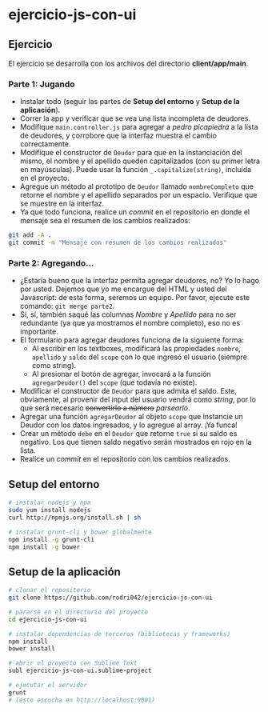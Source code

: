 # ejercicio-js-con-ui

## Ejercicio
  El ejercicio se desarrolla con los archivos del directorio **client/app/main**.

  ### Parte 1: Jugando
  - Instalar todo (seguir las partes de **Setup del entorno** y **Setup de la aplicación**).
  - Correr la app y verificar que se vea una lista incompleta de deudores.
  - Modifique `main.controller.js` para agregar a *pedro picapiedra* a la lista de deudores, y corrobore que la interfaz muestra el cambio correctamente.
  - Modifique el constructor de `Deudor` para que en la instanciación del mismo, el nombre y el apellido queden capitalizados (con su primer letra en mayúsculas). Puede usar la función `_.capitalize(string)`, incluída en el proyecto.
  - Agregue un método al prototipo de `Deudor` llamado `nombreCompleto` que retorne el nombre y el apellido separados por un espacio. Verifique que se muestre en la interfaz.
  - Ya que todo funciona, realice un *commit* en el repositorio en donde el mensaje sea el resumen de los cambios realizados:

  ```bash
  git add -A .
  git commit -m "Mensaje con resumen de los cambios realizados"
  ```

  ### Parte 2: Agregando...
  - ¿Estaría bueno que la interfaz permita agregar deudores, no? Yo lo hago por usted. Dejemos que yo me encargue del HTML y usted del Javascript: de esta forma, seremos un equipo. Por favor, ejecute este comando: `git merge parte2`.
  - Sí, sí, también saqué las columnas *Nombre* y *Apellido* para no ser redundante (ya que ya mostramos el nombre completo), eso no es importante.
  - El formulario para agregar deudores funciona de la siguiente forma:
    - Al escribir en los textboxes, modificará las propiedades `nombre`, `apellido` y `saldo` del `scope` con lo que ingresó el usuario (siempre como string).
    - Al presionar el botón de agregar, invocará a la función `agregarDeudor()` del `scope` (que todavía no existe).
  - Modificar el constructor de `Deudor` para que admita el saldo. Este, obviamente, al provenir del input del usuario vendrá como *string*, por lo que será necesario ~~convertirlo a número~~ *parsearlo*.
  - Agregar una función `agregarDeudor` al objeto `scope` que instancie un Deudor con los datos ingresados, y lo agregue al array. ¡Ya funca!
  - Crear un método `debe` en el `Deudor` que retorne `true` si su saldo es negativo. Los que tienen saldo negativo serán mostrados en rojo en la lista.
  - Realice un *commit* en el repositorio con los cambios realizados.

## Setup del entorno

```bash
# instalar nodejs y npm
sudo yum install nodejs
curl http://npmjs.org/install.sh | sh

# instalar grunt-cli y bower globalmente
npm install -g grunt-cli
npm install -g bower
```

## Setup de la aplicación

```bash
# clonar el repositorio
git clone https://github.com/rodri042/ejercicio-js-con-ui

# pararse en el directorio del proyecto
cd ejercicio-js-con-ui

# instalar dependencias de terceros (bibliotecas y frameworks)
npm install
bower install

# abrir el proyecto con Sublime Text
subl ejercicio-js-con-ui.sublime-project

# ejecutar el servidor
grunt
# (esto escucha en http://localhost:9001)
```
